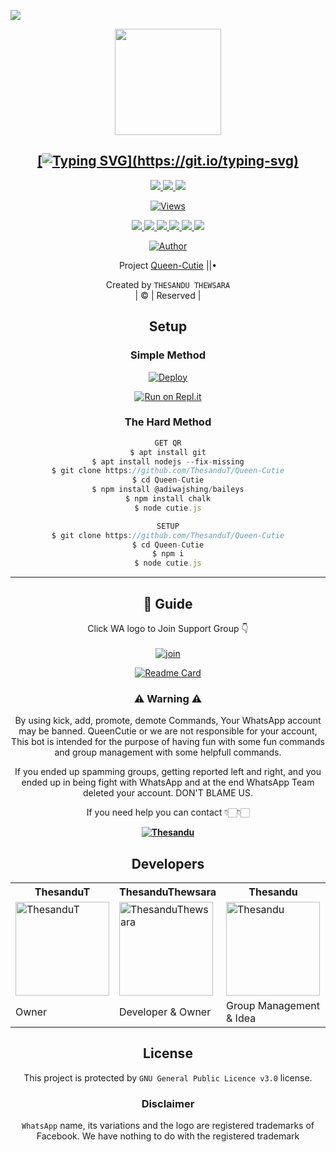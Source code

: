 <a href="https://github.com/ThesanduT"><img src="https://i.ibb.co/THJ5TMw/Queen-Cutie-Thesandu.gif" border="0"></a>
<div align="center">




<div align="center">
  <a href="https://ibb.co/48VDYf7"><img src="https://i.ibb.co/fkxKnS2/Queen-Cutie.jpg""width="170" height="170"/>
    <p align="center">
    
    
## [![Typing SVG](https://readme-typing-svg.herokuapp.com?font=Lemon+milk&color=DB2748&lines=Welcome+to+QueenCutie+whatsapp+bot...;Create+by+Thesandu+Thewsara...;Added+more+features...;Thank+you+for+choosing+QueenCutie...)](https://git.io/typing-svg)

<p align="center">
  <a href="https://github.com/ThesanduT/Queen-Cutie/fork">
    <img src="https://img.shields.io/github/forks/ThesanduT/Queen-Cutie?label=Fork&style=social">
    
  </a>
  <a href="https://github.com/ThesanduT/Queen-Cutie/stargazers">
    <img src="https://img.shields.io/github/stars/ThesanduT/Queen-Cutie?style=social">
  </a>
  <a href="https://github.com/ThesanduT/Queen-Cutie/commits/main">
    <img src="https://img.shields.io/github/commit-activity/m/ThesanduT/Queen-Cutie?style=social">
  </a>
</p>
    
<a href="https://github.com/ThesanduT/Queen-Cutie">
    <img src="https://hits.seeyoufarm.com/api/count/incr/badge.svg?url=https%3A%2F%2Fgithub.com%2FThesanduT%2FQueen-Cutie&count_bg=%2379C83D&title_bg=%23555555&icon=gitpod.svg&icon_color=%23E7E7E7&title=Views&edge_flat=false" alt="Views"/></a>

<p align="center">
  <a href="httsp://github.com/ThesanduT/Queen-Cutie">
    <img src="https://img.shields.io/github/repo-size/ThesanduT/Queen-Cutie?color=rgb&label=Repo%20Size&style=plastic">

  </a>
  <a href="httsp://github.com/ThesanduT/Queen-Cutie">
    <img src="https://img.shields.io/codefactor/grade/github/phaticusthiccy/WhatsAsenaDuplicated?color=rgb&label=Code%20Quality&style=plastic">

  </a>
  <a href="https://github.com/ThesanduT/Queen-Cutie/blob/master/LICENSE">
    <img src="https://img.shields.io/github/license/ThesanduT/Queen-Cutie?color=rgb&label=Lisance&style=plastic">

  </a>
  <a href="https://github.com/ThesanduT/Queen-Cutie">
    <img src="https://img.shields.io/github/languages/top/ThesanduT/Queen-Cutie?color=rgb&label=Javascript&style=plastic">

  </a>
  <a href="https://github.com/ThesanduT">
    <img src="https://img.shields.io/static/v1?label=Author&message=Thesandu&color=rgb&style=plastic">

  </a>
  <a href="https://wa.me/+94712564306">
    <img src="https://img.shields.io/badge/Whatsapp-Queen%20Cutie-yellow&style=plastic">

  </a>
</p>

  <p align="center">
<a href="https://github.com/ThesanduT"><img title="Author" src="https://img.shields.io/badge/Author-Thesandu-cyberchekuthan/Amalser_v2?color=red&style=for-the-badge&logo=whatsapp"></a>
</p>
</div>
<p align="center">
Project <a href="https://github.com/ThesanduT">Queen-Cutie</a> ||•

Created by `THESANDU THEWSARA`
       <br>
       | © |
        Reserved |
    <br> 
</p>

## Setup
<div align="center"> 


  ### Simple Method
  
[![Deploy](https://www.herokucdn.com/deploy/button.svg)](https://heroku.com/deploy?template=https://github.com/ThesanduT/Queen-Cutie) 
  
[![Run on Repl.it](https://repl.it/badge/github/quiec/whatsAlfa)](https://replit.com/@Ttmodz/Queen-Cutie)
  
### The Hard Method
```js
GET QR
$ apt install git
$ apt install nodejs --fix-missing
$ git clone https://github.com/ThesanduT/Queen-Cutie
$ cd Queen-Cutie
$ npm install @adiwajshing/baileys
$ npm install chalk
$ node cutie.js
```
      
```js
SETUP
$ git clone https://github.com/ThesanduT/Queen-Cutie
$ cd Queen-Cutie
$ npm i
$ node cutie.js
```

----

## 📢 Guide
Click WA logo to Join Support Group 👇
    <br>
<br>
  [![join](https://github.com/Alien-alfa/PublicBot/blob/main/wlogo.svg.png)](https://chat.whatsapp.com/IiJaP6ZWQkrAD3zqw5IIG7)
  <div align="center">
       
  [![Readme Card](https://github-readme-stats.vercel.app/api/pin/?username=ThesanduT&repo=Queen-Cutie&theme=nightowl)](https://github.com/ThesanduT/Queen-Cutie)
  </div>
    
### ⚠ Warning ⚠


By using kick, add, promote, demote Commands, Your WhatsApp account may be banned.
QueenCutie or we are not responsible for your account, 
This bot is intended for the purpose of having fun with some fun commands 
and group management with some helpfull commands.

If  you ended up spamming groups, getting reported left and right, 
and you ended up in being fight with WhatsApp
and at the end WhatsApp Team deleted your account. DON'T BLAME US.

If you need help
you can contact 👇🏻👇🏻 

**[![Thesandu](https://www.linkpicture.com/q/WHTSPP-LOGO.png)](http://wa.me/94712564306?text=Can%20you%20help%20me)**
    
## Developers
  <div align="center">

<table><tr><th>ThesanduT</th><th>ThesanduThewsara</th><th>Thesandu</th></tr><tr><td><a href="https://github.com/ThesanduT"><img src="https://i.ibb.co/fkxKnS2/Queen-Cutie.jpg" width="150" alt="ThesanduT"></a></td><td><a href="https://github.com/ThesanduT"><img src="https://i.ibb.co/fkxKnS2/Queen-Cutie.jpg" width="150" alt="ThesanduThewsara"></a></td><td><a href="https://github.com/ThesanduT"><img src="https://i.ibb.co/fkxKnS2/Queen-Cutie.jpg" width="150" alt="Thesandu"></a></td></tr><tr><td>Owner</td><td>Developer & Owner</td><td>Group Management & Idea</td></tr></table>

## License
This project is protected by `GNU General Public Licence v3.0` license.

### Disclaimer
`WhatsApp` name, its variations and the logo are registered trademarks of Facebook. We have nothing to do with the registered trademark
